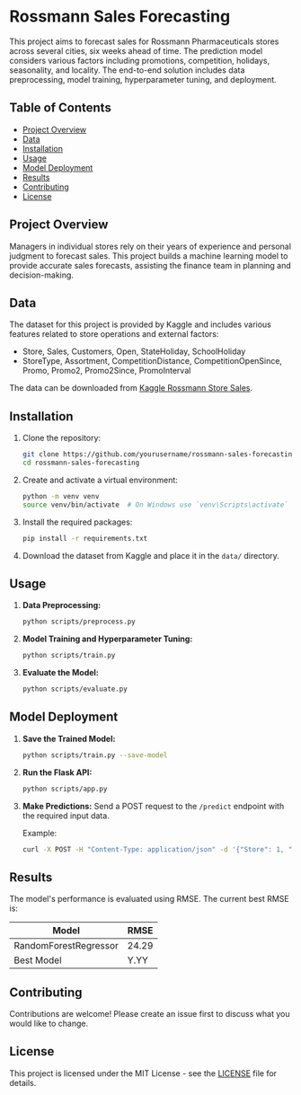 # Rossmann Sales Forecasting

This project aims to forecast sales for Rossmann Pharmaceuticals stores across several cities, six weeks ahead of time. The prediction model considers various factors including promotions, competition, holidays, seasonality, and locality. The end-to-end solution includes data preprocessing, model training, hyperparameter tuning, and deployment.

## Table of Contents
- [Project Overview](#project-overview)
- [Data](#data)
- [Installation](#installation)
- [Usage](#usage)
- [Model Deployment](#model-deployment)
- [Results](#results)
- [Contributing](#contributing)
- [License](#license)

## Project Overview
Managers in individual stores rely on their years of experience and personal judgment to forecast sales. This project builds a machine learning model to provide accurate sales forecasts, assisting the finance team in planning and decision-making.

## Data
The dataset for this project is provided by Kaggle and includes various features related to store operations and external factors:
- Store, Sales, Customers, Open, StateHoliday, SchoolHoliday
- StoreType, Assortment, CompetitionDistance, CompetitionOpenSince, Promo, Promo2, Promo2Since, PromoInterval

The data can be downloaded from [Kaggle Rossmann Store Sales](https://www.kaggle.com/c/rossmann-store-sales/data).

## Installation
1. Clone the repository:
    ```bash
    git clone https://github.com/yourusername/rossmann-sales-forecasting.git
    cd rossmann-sales-forecasting
    ```

2. Create and activate a virtual environment:
    ```bash
    python -m venv venv
    source venv/bin/activate  # On Windows use `venv\Scripts\activate`
    ```

3. Install the required packages:
    ```bash
    pip install -r requirements.txt
    ```

4. Download the dataset from Kaggle and place it in the `data/` directory.

## Usage
1. **Data Preprocessing:**
    ```bash
    python scripts/preprocess.py
    ```

2. **Model Training and Hyperparameter Tuning:**
    ```bash
    python scripts/train.py
    ```

3. **Evaluate the Model:**
    ```bash
    python scripts/evaluate.py
    ```

## Model Deployment
1. **Save the Trained Model:**
    ```bash
    python scripts/train.py --save-model
    ```

2. **Run the Flask API:**
    ```bash
    python scripts/app.py
    ```

3. **Make Predictions:**
    Send a POST request to the `/predict` endpoint with the required input data.

    Example:
    ```bash
    curl -X POST -H "Content-Type: application/json" -d '{"Store": 1, "DayOfWeek": 5, "Customers": 555, ...}' http://127.0.0.1:5000/predict
    ```

## Results
The model's performance is evaluated using RMSE. The current best RMSE is:

| Model                | RMSE   |
|----------------------|--------|
| RandomForestRegressor| 24.29  |
| Best Model           | Y.YY   |

## Contributing
Contributions are welcome! Please create an issue first to discuss what you would like to change.

## License
This project is licensed under the MIT License - see the [LICENSE](LICENSE) file for details.
